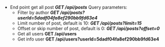 - End point get all post
  ***GET /api/posts***
  Query parameters:
  + Filter by author
    ***GET /api/posts?userId=5dadf04fa8ef290bb9fd63e4***
  + Limit number of post, default is 10:
    ***GET /api/posts?limit=15***
  + Offset or skip number of post, default is 0:
    ***GET /api/posts?offset=0***
  + Get all users
    **GET /api/users**
  + Get info user
    **GET /api/users?userId=5dadf04fa8ef290bb9fd63e4**
    